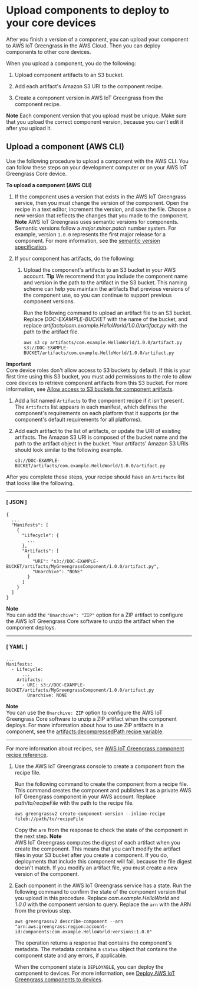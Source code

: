 # Upload components to deploy to your core devices<a name="upload-components"></a>

After you finish a version of a component, you can upload your component to AWS IoT Greengrass in the AWS Cloud\. Then you can deploy components to other core devices\.

When you upload a component, you do the following:

1. Upload component artifacts to an S3 bucket\.

1. Add each artifact's Amazon S3 URI to the component recipe\.

1. Create a component version in AWS IoT Greengrass from the component recipe\.

**Note**  <a name="component-version-uniqueness-note"></a>
<a name="component-version-uniqueness-para"></a>Each component version that you upload must be unique\. Make sure that you upload the correct component version, because you can't edit it after you upload it\.

## Upload a component \(AWS CLI\)<a name="upload-component-cli"></a>

Use the following procedure to upload a component with the AWS CLI\. You can follow these steps on your development computer or on your AWS IoT Greengrass Core device\.

**To upload a component \(AWS CLI\)**

1. If the component uses a version that exists in the AWS IoT Greengrass service, then you must change the version of the component\. Open the recipe in a text editor, increment the version, and save the file\. Choose a new version that reflects the changes that you made to the component\.
**Note**  <a name="semver-note"></a>
<a name="semver-para"></a>AWS IoT Greengrass uses semantic versions for components\. Semantic versions follow a *major*\.*minor*\.*patch* number system\. For example, version `1.0.0` represents the first major release for a component\. For more information, see the [semantic version specification](https://semver.org/)\.

1. If your component has artifacts, do the following:

   1. Upload the component's artifacts to an S3 bucket in your AWS account\.
**Tip**  <a name="artifact-path-tip"></a>
We recommend that you include the component name and version in the path to the artifact in the S3 bucket\. This naming scheme can help you maintain the artifacts that previous versions of the component use, so you can continue to support previous component versions\.

      Run the following command to upload an artifact file to an S3 bucket\. Replace *DOC\-EXAMPLE\-BUCKET* with the name of the bucket, and replace *artifacts/com\.example\.HelloWorld/1\.0\.0/artifact\.py* with the path to the artifact file\.

      ```
      aws s3 cp artifacts/com.example.HelloWorld/1.0.0/artifact.py s3://DOC-EXAMPLE-BUCKET/artifacts/com.example.HelloWorld/1.0.0/artifact.py
      ```
**Important**  
Core device roles don't allow access to S3 buckets by default\. If this is your first time using this S3 bucket, you must add permissions to the role to allow core devices to retrieve component artifacts from this S3 bucket\. For more information, see [Allow access to S3 buckets for component artifacts](device-service-role.md#device-service-role-access-s3-bucket)\.

   1. Add a list named `Artifacts` to the component recipe if it isn't present\. The `Artifacts` list appears in each manifest, which defines the component's requirements on each platform that it supports \(or the component's default requirements for all platforms\)\.

   1. Add each artifact to the list of artifacts, or update the URI of existing artifacts\. The Amazon S3 URI is composed of the bucket name and the path to the artifact object in the bucket\. Your artifacts' Amazon S3 URIs should look similar to the following example\.

      ```
      s3://DOC-EXAMPLE-BUCKET/artifacts/com.example.HelloWorld/1.0.0/artifact.py
      ```

   After you complete these steps, your recipe should have an `Artifacts` list that looks like the following\.

------
#### [ JSON ]

   ```
   {
     ...
     "Manifests": [
       {
         "Lifecycle": {
           ...
         },
         "Artifacts": [
           {
             "URI": "s3://DOC-EXAMPLE-BUCKET/artifacts/MyGreengrassComponent/1.0.0/artifact.py",
             "Unarchive": "NONE"
           }
         ]
       }
     ]
   }
   ```

**Note**  
You can add the `"Unarchive": "ZIP"` option for a ZIP artifact to configure the AWS IoT Greengrass Core software to unzip the artifact when the component deploys\.

------
#### [ YAML ]

   ```
   ...
   Manifests:
     - Lifecycle:
         ...
       Artifacts:
         - URI: s3://DOC-EXAMPLE-BUCKET/artifacts/MyGreengrassComponent/1.0.0/artifact.py
           Unarchive: NONE
   ```

**Note**  
You can use the `Unarchive: ZIP` option to configure the AWS IoT Greengrass Core software to unzip a ZIP artifact when the component deploys\. For more information about how to use ZIP artifacts in a component, see the [artifacts:decompressedPath recipe variable](component-recipe-reference.md#component-recipe-artifacts-decompressed-path)\.

------

   For more information about recipes, see [AWS IoT Greengrass component recipe reference](component-recipe-reference.md)\.

1. Use the AWS IoT Greengrass console to create a component from the recipe file\.

   Run the following command to create the component from a recipe file\. This command creates the component and publishes it as a private AWS IoT Greengrass component in your AWS account\. Replace *path/to/recipeFile* with the path to the recipe file\.

   ```
   aws greengrassv2 create-component-version --inline-recipe fileb://path/to/recipeFile
   ```

   Copy the `arn` from the response to check the state of the component in the next step\.
**Note**  
AWS IoT Greengrass computes the digest of each artifact when you create the component\. This means that you can't modify the artifact files in your S3 bucket after you create a component\. If you do, deployments that include this component will fail, because the file digest doesn't match\. If you modify an artifact file, you must create a new version of the component\.

1. Each component in the AWS IoT Greengrass service has a state\. Run the following command to confirm the state of the component version that you upload in this procedure\. Replace *com\.example\.HelloWorld* and *1\.0\.0* with the component version to query\. Replace the `arn` with the ARN from the previous step\.

   ```
   aws greengrassv2 describe-component --arn "arn:aws:greengrass:region:account-id:components:com.example.HelloWorld:versions:1.0.0"
   ```

   The operation returns a response that contains the component's metadata\. The metadata contains a `status` object that contains the component state and any errors, if applicable\.

   When the component state is `DEPLOYABLE`, you can deploy the component to devices\. For more information, see [Deploy AWS IoT Greengrass components to devices](manage-deployments.md)\.
